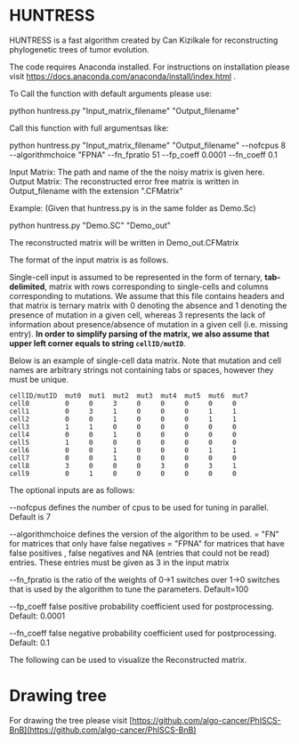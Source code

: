 # HUNTRESS

HUNTRESS is a fast algorithm created by Can Kizilkale for reconstructing phylogenetic trees of tumor evolution.

The code requires Anaconda installed. For instructions on installation please visit https://docs.anaconda.com/anaconda/install/index.html .

To Call the function with default arguments please use: 

python huntress.py "Input_matrix_filename" "Output_filename"

Call this function with full argumentsas like:

python huntress.py "Input_matrix_filename" "Output_filename" --nofcpus 8 --algorithmchoice "FPNA" --fn_fpratio 51 --fp_coeff 0.0001 --fn_coeff 0.1


Input Matrix: The path and name of the the noisy matrix is given here. 
Output Matrix: The reconstructed error free matrix is written in Output_filename with the extension ".CFMatrix"

Example: (Given that huntress.py is in the same folder as Demo.Sc) 

python huntress.py "Demo.SC" "Demo_out"

The reconstructed matrix will be written in Demo_out.CFMatrix


The format of the input matrix is as follows.

Single-cell input is assumed to be represented in the form of ternary, __tab-delimited__, matrix with rows corresponding to single-cells and columns corresponding to mutations. We assume that this file contains headers and that matrix is ternary matrix with 0 denoting the absence and 1 denoting the presence of mutation in a given cell, whereas 3 represents the lack of information about presence/absence of mutation in a given cell (i.e. missing entry). __In order to simplify parsing of the matrix, we also assume that upper left corner equals to string `cellID/mutID`__.

Below is an example of single-cell data matrix. Note that mutation and cell names are arbitrary strings not containing tabs or spaces, however they must be unique.
```
cellID/mutID  mut0  mut1  mut2  mut3  mut4  mut5  mut6  mut7
cell0         0     0     3     0     0     0     0     0
cell1         0     3     1     0     0     0     1     1
cell2         0     0     1     0     0     0     1     1
cell3         1     1     0     0     0     0     0     0
cell4         0     0     1     0     0     0     0     0
cell5         1     0     0     0     0     0     0     0
cell6         0     0     1     0     0     0     1     1
cell7         0     0     1     0     0     0     0     0
cell8         3     0     0     0     3     0     3     1
cell9         0     1     0     0     0     0     0     0
```


The optional inputs are as follows:

--nofcpus defines the number of cpus to be used for tuning in parallel. Default is 7

--algorithmchoice defines the version of the algorithm to be used.
           = "FN" for matrices that only have false negatives
           = "FPNA" for matrices that have false positives , false negatives and NA (entries that could not be read) entries. These entries must be given as 3 in the input matrix

--fn_fpratio is the ratio of the weights of 0->1 switches over 1->0 switches that is used by the algorithm to tune the parameters.
 Default=100            

--fp_coeff false positive probability coefficient used for postprocessing.
 Default: 0.0001

--fn_coeff false negative probability coefficient used for postprocessing.
 Default: 0.1 



The following can be used to visualize the Reconstructed matrix.

# Drawing tree

For drawing the tree please visit [https://github.com/algo-cancer/PhISCS-BnB](https://github.com/algo-cancer/PhISCS-BnB)
